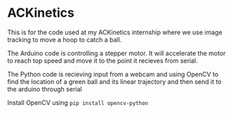 # ACKinetics
This is for the code used at my ACKinetics internship where we use image tracking to move a hoop to catch a ball.

The Arduino code is controlling a stepper motor. It will accelerate the motor to reach top speed and move it to the point it recieves from serial.

The Python code is recieving input from a webcam and using OpenCV to find the location of a green ball and its linear trajectory and then send it to the arduino through serial

Install OpenCV using `pip install opencv-python`
